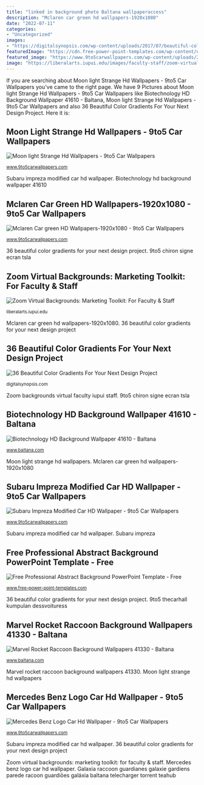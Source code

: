 ```yaml
---
title: "linked in background photo Baltana wallpaperaccess"
description: "Mclaren car green hd wallpapers-1920x1080"
date: "2022-07-11"
categories:
- "Uncategorized"
images:
- "https://digitalsynopsis.com/wp-content/uploads/2017/07/beautiful-color-ui-gradients-backgrounds-feature-image-2.jpg"
featuredImage: "https://cdn.free-power-point-templates.com/wp-content/uploads/2019/07/161032-background-template-16x9-3.jpg"
featured_image: "https://www.9to5carwallpapers.com/wp-content/uploads/2014/03/Mcleron-Car-green-HD-Wallpapers-1920x1080.jpg"
image: "https://liberalarts.iupui.edu/images/faculty-staff/zoom-virtual-backgrounds/Circle-Center-Zoom.png"
---
```


If you are searching about Moon light Strange Hd Wallpapers - 9to5 Car Wallpapers you've came to the right page. We have 9 Pictures about Moon light Strange Hd Wallpapers - 9to5 Car Wallpapers like Biotechnology HD Background Wallpaper 41610 - Baltana, Moon light Strange Hd Wallpapers - 9to5 Car Wallpapers and also 36 Beautiful Color Gradients For Your Next Design Project. Here it is:

## Moon Light Strange Hd Wallpapers - 9to5 Car Wallpapers

![Moon light Strange Hd Wallpapers - 9to5 Car Wallpapers](https://www.9to5carwallpapers.com/wp-content/uploads/2014/07/Moon-light-Strange-Hd-Wallpapers.jpg "Subaru impreza")

<small>www.9to5carwallpapers.com</small>

Subaru impreza modified car hd wallpaper. Biotechnology hd background wallpaper 41610

## Mclaren Car Green HD Wallpapers-1920x1080 - 9to5 Car Wallpapers

![Mclaren Car green HD Wallpapers-1920x1080 - 9to5 Car Wallpapers](https://www.9to5carwallpapers.com/wp-content/uploads/2014/03/Mcleron-Car-green-HD-Wallpapers-1920x1080.jpg "Biotechnology hd background wallpaper 41610")

<small>www.9to5carwallpapers.com</small>

36 beautiful color gradients for your next design project. 9to5 chiron signe ecran tsla

## Zoom Virtual Backgrounds: Marketing Toolkit: For Faculty &amp; Staff

![Zoom Virtual Backgrounds: Marketing Toolkit: For Faculty &amp; Staff](https://liberalarts.iupui.edu/images/faculty-staff/zoom-virtual-backgrounds/Circle-Center-Zoom.png "Biotechnology hd background wallpaper 41610")

<small>liberalarts.iupui.edu</small>

Mclaren car green hd wallpapers-1920x1080. 36 beautiful color gradients for your next design project

## 36 Beautiful Color Gradients For Your Next Design Project

![36 Beautiful Color Gradients For Your Next Design Project](https://digitalsynopsis.com/wp-content/uploads/2017/07/beautiful-color-ui-gradients-backgrounds-feature-image-2.jpg "Mercedes benz logo car hd wallpaper")

<small>digitalsynopsis.com</small>

Zoom backgrounds virtual faculty iupui staff. 9to5 chiron signe ecran tsla

## Biotechnology HD Background Wallpaper 41610 - Baltana

![Biotechnology HD Background Wallpaper 41610 - Baltana](https://www.baltana.com/file/42351/700x394/16:9/biotechnology-hd-background-wallpaper-41610_2083236601.jpg "9to5 thecarhall kumpulan dessvoituress")

<small>www.baltana.com</small>

Moon light strange hd wallpapers. Mclaren car green hd wallpapers-1920x1080

## Subaru Impreza Modified Car HD Wallpaper - 9to5 Car Wallpapers

![Subaru Impreza Modified Car HD Wallpaper - 9to5 Car Wallpapers](https://9to5carwallpapers.com/wp-content/uploads/2013/08/Subaru-Impreza-Tuning-Car-HD-Wallpaper.jpg "Moon light strange hd wallpapers")

<small>www.9to5carwallpapers.com</small>

Subaru impreza modified car hd wallpaper. Subaru impreza

## Free Professional Abstract Background PowerPoint Template - Free

![Free Professional Abstract Background PowerPoint Template - Free](https://cdn.free-power-point-templates.com/wp-content/uploads/2019/07/161032-background-template-16x9-3.jpg "9to5 thecarhall kumpulan dessvoituress")

<small>www.free-power-point-templates.com</small>

36 beautiful color gradients for your next design project. 9to5 thecarhall kumpulan dessvoituress

## Marvel Rocket Raccoon Background Wallpapers 41330 - Baltana

![Marvel Rocket Raccoon Background Wallpapers 41330 - Baltana](https://www.baltana.com/file/41634/700x394/16:9/marvel-rocket-raccoon-background-wallpapers-41330_611180653.jpg "Marvel rocket raccoon background wallpapers 41330")

<small>www.baltana.com</small>

Marvel rocket raccoon background wallpapers 41330. Moon light strange hd wallpapers

## Mercedes Benz Logo Car Hd Wallpaper - 9to5 Car Wallpapers

![Mercedes Benz Logo Car Hd Wallpaper - 9to5 Car Wallpapers](https://www.9to5carwallpapers.com/wp-content/uploads/2015/02/Mercedes-Benz-Logo-Car-Hd-Wallpaper.jpg "9to5 thecarhall kumpulan dessvoituress")

<small>www.9to5carwallpapers.com</small>

Subaru impreza modified car hd wallpaper. 36 beautiful color gradients for your next design project

Zoom virtual backgrounds: marketing toolkit: for faculty &amp; staff. Mercedes benz logo car hd wallpaper. Galaxia raccoon guardianes galaxie gardiens parede racoon guardiões galáxia baltana telecharger torrent teahub
